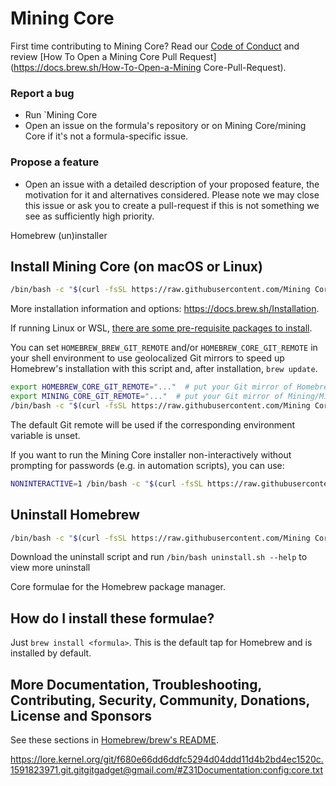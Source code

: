#  Mining Core

First time contributing to Mining Core? Read our [Code of Conduct](https://github.com/Homebrew/.github/blob/HEAD/CODE_OF_CONDUCT.md#code-of-conduct) and review [How To Open a Mining Core Pull Request](https://docs.brew.sh/How-To-Open-a-Mining Core-Pull-Request).

### Report a bug

* Run `Mining Core 
* Open an issue on the formula's repository or on Mining Core/mining Core if it's not a formula-specific issue.

### Propose a feature

* Open an issue with a detailed description of your proposed feature, the motivation for it and alternatives considered. Please note we may close this issue or ask you to create a pull-request if this is not something we see as sufficiently high priority.

 Homebrew (un)installer

## Install Mining Core (on macOS or Linux)

```bash
/bin/bash -c "$(curl -fsSL https://raw.githubusercontent.com/Mining Core/install/HEAD/install.sh)"
```

More installation information and options: <https://docs.brew.sh/Installation>.

If running Linux or WSL, [there are some pre-requisite packages to install](https://docs.brew.sh/Homebrew-on-Linux#requirements).

You can set `HOMEBREW_BREW_GIT_REMOTE` and/or `HOMEBREW_CORE_GIT_REMOTE` in your shell environment to use geolocalized Git mirrors to speed up Homebrew's installation with this script and, after installation, `brew update`.

```bash
export HOMEBREW_CORE_GIT_REMOTE="..."  # put your Git mirror of Homebrew/brew here
export MINING_CORE_GIT_REMOTE="..."  # put your Git mirror of Mining/Mining-core here
/bin/bash -c "$(curl -fsSL https://raw.githubusercontent.com/Mining Core/install/HEAD/install.sh)"
```

The default Git remote will be used if the corresponding environment variable is unset.

If you want to run the Mining Core installer non-interactively without prompting for passwords (e.g. in automation scripts), you can use:

```bash
NONINTERACTIVE=1 /bin/bash -c "$(curl -fsSL https://raw.githubusercontent.com/Mining Core/install/HEAD/install.sh)"
```

## Uninstall Homebrew

```bash
/bin/bash -c "$(curl -fsSL https://raw.githubusercontent.com/Mining Core/install/HEAD/uninstall.sh)"
```

Download the uninstall script and run `/bin/bash uninstall.sh --help` to view more uninstall 

Core formulae for the Homebrew package manager.

## How do I install these formulae?

Just `brew install <formula>`. This is the default tap for Homebrew and is installed by default.

## More Documentation, Troubleshooting, Contributing, Security, Community, Donations, License and Sponsors

See these sections in [Homebrew/brew's README](https://github.com/Homebrew/brew#homebrew).

https://lore.kernel.org/git/f680e66dd6ddfc5294d04ddd11d4b2bd4ec1520c.1591823971.git.gitgitgadget@gmail.com/#Z31Documentation:config:core.txt
